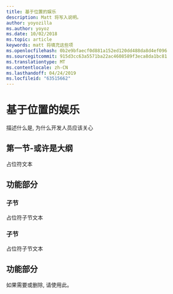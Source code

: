 ```yaml
---
title: 基于位置的娱乐
description: Matt 将写入说明。
author: yoyozilla
ms.author: yoyoz
ms.date: 10/02/2018
ms.topic: article
keywords: matt 将填充这些项
ms.openlocfilehash: 0b2e9bfaecf0d881a152ed120dd488da8d4ef096
ms.sourcegitcommit: 915d3cc63a5571ba22ac4608589f3eca8da1bc81
ms.translationtype: MT
ms.contentlocale: zh-CN
ms.lasthandoff: 04/24/2019
ms.locfileid: "63515662"
---
```

# <a name="location-based-entertainment"></a>基于位置的娱乐

描述什么是, 为什么开发人员应该关心

## <a name="section-one---maybe-an-outline"></a>第一节-或许是大纲

占位符文本

## <a name="feature-section"></a>功能部分

### <a name="sub-section"></a>子节

占位符子节文本

### <a name="sub-section"></a>子节

占位符子节文本

## <a name="feature-section"></a>功能部分

如果需要或删除, 请使用此。

